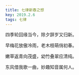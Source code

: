 ```yaml
---
title: 七律新春之想
key: 2019.2.6
tags: 七律
---
```


四季轮回缘当今，除夕辞岁又归新。

早梅花放傲冷雨，老木枝萌俏初春。

嫩草返青向茂盛，幼竹叠翠应清纯。

东风借我歌一曲，妙趣知音属何人。

</br>

